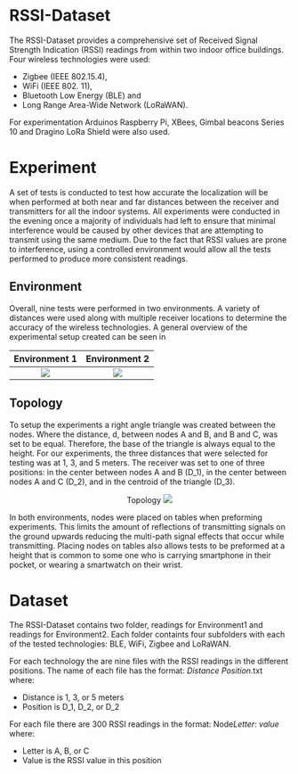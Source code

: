 # RSSI-Dataset

The RSSI-Dataset  provides a comprehensive set of Received Signal Strength Indication (RSSI) readings from within two indoor office buildings. Four wireless technologies were used: 
 - Zigbee (IEEE 802.15.4), 
 - WiFi (IEEE 802. 11), 
 - Bluetooth Low Energy (BLE) and 
 - Long Range Area-Wide Network (LoRaWAN). 
 
 For experimentation  Arduinos Raspberry Pi, XBees, Gimbal beacons Series 10 and Dragino LoRa Shield were also used.  

# Experiment

A set of tests is conducted  to test how accurate the localization will be when performed at both near and far distances between the receiver and transmitters for all the indoor systems. All experiments were conducted in the evening once a majority of individuals had left to ensure that minimal interference would be caused by other devices that are attempting to transmit using the same medium. Due to the fact that RSSI values are prone to interference, using a controlled environment would allow all the tests performed to produce more consistent readings. 

## Environment
Overall, nine tests were performed in two  environments. A variety of distances were used along with multiple receiver locations to determine the accuracy of the wireless technologies. A general overview of the experimental setup created can be seen in

Environment 1             |  Environment 2
:-------------------------:|:-------------------------:
![](https://github.com/pspachos/RSSI-Dataset/blob/master/images/e1.jpg)  |  ![](https://github.com/pspachos/RSSI-Dataset/blob/master/images/e2.jpg)

## Topology

To setup the experiments a right angle triangle was created between the nodes. Where the distance, d, between nodes A and B, and B and C, was set to be equal. Therefore, the base of the triangle is always equal to the height. For our experiments, the three distances that were selected for testing was at 1, 3, and 5 meters. The receiver was set to one of three positions: in the center between nodes A and B (D_1), in the center between nodes A and C (D_2), and in the centroid of the triangle (D_3). 

<p align="center">
Topology             
<img src="https://github.com/pspachos/RSSI-Dataset/blob/master/images/experimental_setup.png">
 </p>

In both environments, nodes were placed on tables when preforming experiments. This limits the amount of reflections of transmitting signals on the ground upwards reducing the multi-path signal effects that occur while transmitting. Placing nodes on tables also allows tests to be preformed at a height that is common to some one who is carrying smartphone in their pocket, or wearing a smartwatch on their wrist.

# Dataset
The RSSI-Dataset contains two folder, readings for Environment1 and readings for Environment2. Each folder containts four subfolders with each of the tested technologies: BLE, WiFi, Zigbee and LoRaWAN. 

For each technology the are nine files with the RSSI readings in the different positions. The name of each file has the format: *Distance* *Position*.txt where:
- Distance is 1, 3, or 5 meters
- Position is D_1, D_2, or D_2

For each file there are 300 RSSI readings in the format: Node*Letter*: *value* where:
- Letter is A, B, or C
- Value is the RSSI value in this position
